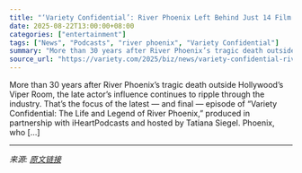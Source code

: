 ```yaml
---
title: "‘Variety Confidential’: River Phoenix Left Behind Just 14 Film Credits but Also a Legacy That Reverberates to This Day"
date: 2025-08-22T13:00:00+08:00
categories: ["entertainment"]
tags: ["News", "Podcasts", "river phoenix", "Variety Confidential"]
summary: "More than 30 years after River Phoenix’s tragic death outside Hollywood’s Viper Room, the late actor’s influence continues to ripple through the industry. That’s the focus of the latest — and final — "
source_url: "https://variety.com/2025/biz/news/variety-confidential-river-phoenix-icon-1236492983/"
---
```


More than 30 years after River Phoenix’s tragic death outside Hollywood’s Viper Room, the late actor’s influence continues to ripple through the industry. That’s the focus of the latest — and final — episode of &#8220;Variety Confidential: The Life and Legend of River Phoenix,&#8221;&#160;produced in partnership with iHeartPodcasts and hosted by Tatiana Siegel. Phoenix, who [&#8230;]

---

*来源: [原文链接](https://variety.com/2025/biz/news/variety-confidential-river-phoenix-icon-1236492983/)*
